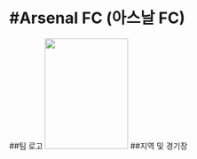 #Arsenal FC (아스날 FC)
======================
##팀 로고
<img height="200" width="150" src="https://upload.wikimedia.org/wikipedia/en/thumb/5/53/Arsenal_FC.svg/400px-Arsenal_FC.svg.png">
##지역 및 경기장